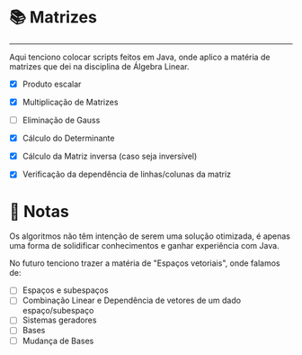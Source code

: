 # 📚 Matrizes
<hr>
Aqui tenciono colocar scripts feitos em Java, onde aplico a matéria de matrizes que dei na disciplina de Álgebra Linear.

- [x] Produto escalar
- [x] Multiplicação de Matrizes
- [ ] Eliminação de Gauss
- [x] Cálculo do Determinante
- [x] Cálculo da Matriz inversa (caso seja inversível)
- [x] Verificação da dependência de linhas/colunas da matriz


# 📝 Notas
Os algoritmos não têm intenção de serem uma solução otimizada, é apenas uma forma de solidificar conhecimentos e ganhar experiência com Java.


No futuro tenciono trazer a matéria de "Espaços vetoriais", onde falamos de:
- [ ] Espaços e subespaços
- [ ] Combinação Linear e Dependência de vetores de um dado espaço/subespaço
- [ ] Sistemas geradores
- [ ] Bases
- [ ] Mudança de Bases
